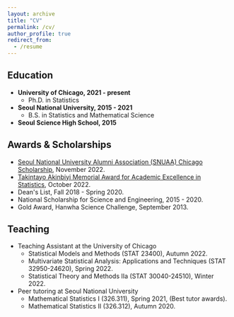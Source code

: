 ```yaml
---
layout: archive
title: "CV"
permalink: /cv/
author_profile: true
redirect_from:
  - /resume
---
```


## **Education**
* **University of Chicago, 2021 - present**
  * Ph.D. in Statistics
* **Seoul National University, 2015 - 2021**
  * B.S. in Statistics and Mathematical Science
* **Seoul Science High School, 2015**

## **Awards & Scholarships**
* [Seoul National University Alumni Association (SNUAA) Chicago Scholarship](http://www.alumni-world.com/snuaachicago/public/scholarship.htm), November 2022.
* [Takintayo Akinbiyi Memorial Award for Academic Excellence in Statistics](https://stat.uchicago.edu/about/akinbiyi-fund/), October 2022.
* Dean's List, Fall 2018 - Spring 2020.
* National Scholarship for Science and Engineering, 2015 - 2020.
* Gold Award, Hanwha Science Challenge, September 2013.

## **Teaching**
* Teaching Assistant at the University of Chicago
  * Statistical Models and Methods (STAT 23400), Autumn 2022.
  * Multivariate Statistical Analysis: Applications and Techniques (STAT 32950-24620), Spring 2022.
  * Statistical Theory and Methods IIa (STAT 30040-24510), Winter 2022.
* Peer tutoring at Seoul National University
  * Mathematical Statistics I (326.311), Spring 2021, (Best tutor awards).
  * Mathematical Statistics II (326.312), Autumn 2020.


